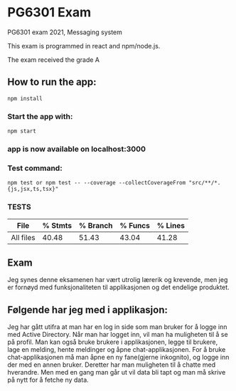 # PG6301 Exam

PG6301 exam 2021, Messaging system

This exam is programmed in react and npm/node.js.

The exam received the grade A

## How to run the app:

    npm install

### Start the app with:

    npm start

### app is now available on localhost:3000



### Test command:
    npm test or npm test -- --coverage --collectCoverageFrom "src/**/*.{js,jsx,ts,tsx}"



### TESTS

File              |  % Stmts | % Branch |  % Funcs | % Lines  |   
------------------|----------|----------|----------|----------|
All files         |    40.48 |    51.43    |    43.04 |  41.28   |


## Exam
Jeg synes denne eksamenen har vært utrolig lærerik og krevende, 
men jeg er fornøyd med funksjonaliteten til applikasjonen og det endelige produktet.

## Følgende har jeg med i applikasjon:

Jeg har gått utifra at man har en log in side som man bruker for å logge inn med Active Directory.
Når man har logget inn, vil man ha muligheten til å se på profil. Man kan også bruke brukere i applikasjonen, legge til brukere,
lage en melding, hente meldinger og åpne chat-applikasjonen. For å bruke chat-applikasjonen må man åpne en ny fane(gjerne inkognito),
og logge inn der med en annen bruker. Deretter har man muligheten til å chatte med hverandre. Men med en gang man går ut vil data bli tapt og man må skrive på nytt
for å fetche ny data.

